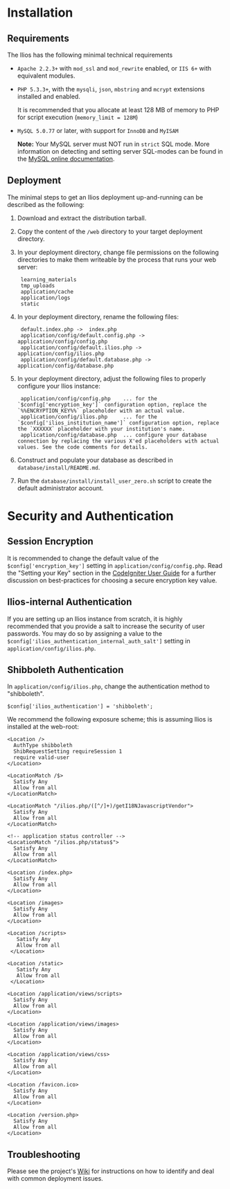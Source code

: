# Installation

## Requirements

The Ilios has the following minimal technical requirements

* `Apache 2.2.3+` with `mod_ssl` and `mod_rewrite` enabled, or `IIS 6+` with equivalent modules.

* `PHP 5.3.3+`, with the `mysqli`, `json`, `mbstring` and `mcrypt` extensions installed and enabled.


    It is recommended that you allocate at least 128 MB of memory to PHP for script execution (`memory_limit = 128M`)

* `MySQL 5.0.77` or later, with support for `InnoDB` and `MyISAM`

    **Note:** Your MySQL server must NOT run in `strict` SQL mode. More information on detecting and setting server SQL-modes can be found in the [MySQL online documentation](http://dev.mysql.com/doc/refman/5.1/en/server-sql-mode.html).

## Deployment

The minimal steps to get an Ilios deployment up-and-running can be described as the following:

1. Download and extract the distribution tarball.

2. Copy the content of the `/web` directory to your target deployment directory.

3. In your deployment directory, change file permissions on the following directories to make them writeable by the process that runs your web server:

        learning_materials
        tmp_uploads
        application/cache
        application/logs
        static

4. In your deployment directory, rename the following files:

        default.index.php ->  index.php
        application/config/default.config.php -> application/config/config.php
        application/config/default.ilios.php -> application/config/ilios.php
        application/config/default.database.php -> application/config/database.php

5. In your deployment directory, adjust the following files to properly configure your Ilios instance:

        application/config/config.php    ... for the `$config['encryption_key']` configuration option, replace the `%%ENCRYPTION_KEY%%` placeholder with an actual value.
        application/config/ilios.php     ... for the `$config['ilios_institution_name']` configuration option, replace the `XXXXXX` placeholder with your institution's name.
        application/config/database.php  ... configure your database connection by replacing the various X'ed placeholders with actual values. See the code comments for details.

6. Construct and populate your database as described in `database/install/README.md`.

7. Run the `database/install/install_user_zero.sh` script to create the default administrator account.

# Security and Authentication

## Session Encryption

It is recommended to change the default value of the `$config['encryption_key']` setting in `application/config/config.php`.
Read the "Setting your Key" section in the [CodeIgniter User Guide](http://ellislab.com/codeigniter/user-guide/libraries/encryption.html) for a further discussion on best-practices for choosing a secure encryption key value.

## Ilios-internal Authentication

If you are setting up an Ilios instance from scratch, it is highly recommended that you provide a salt to increase the security of user passwords.
You may do so by assigning a value to the  `$config['ilios_authentication_internal_auth_salt']` setting in `application/config/ilios.php`.

## Shibboleth Authentication

In `application/config/ilios.php`, change the authentication method to "shibboleth".

    $config['ilios_authentication'] = 'shibboleth';

We recommend the following exposure scheme; this is assuming Ilios is installed at the web-root:

    <Location />
      AuthType shibboleth
      ShibRequestSetting requireSession 1
      require valid-user
    </Location>

    <LocationMatch /$>
      Satisfy Any
      Allow from all
    </LocationMatch>

    <LocationMatch "/ilios.php/([^/]+)/getI18NJavascriptVendor">
      Satisfy Any
      Allow from all
    </LocationMatch>

    <!-- application status controller -->
    <LocationMatch "/ilios.php/status$">
      Satisfy Any
      Allow from all
    </LocationMatch>

    <Location /index.php>
      Satisfy Any
      Allow from all
    </Location>

    <Location /images>
      Satisfy Any
      Allow from all
    </Location>

    <Location /scripts>
       Satisfy Any
       Allow from all
     </Location>

    <Location /static>
       Satisfy Any
       Allow from all
     </Location>

    <Location /application/views/scripts>
      Satisfy Any
      Allow from all
    </Location>

    <Location /application/views/images>
      Satisfy Any
      Allow from all
    </Location>

    <Location /application/views/css>
      Satisfy Any
      Allow from all
    </Location>

    <Location /favicon.ico>
      Satisfy Any
      Allow from all
    </Location>

    <Location /version.php>
      Satisfy Any
      Allow from all
    </Location>



## Troubleshooting

Please see the project's [Wiki](https://github.com/ilios/ilios/wiki/Troubleshooting) for instructions on how to identify and deal with common deployment issues.
